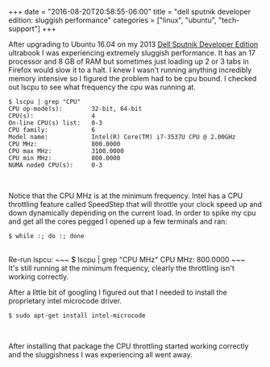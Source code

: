 +++
date = "2016-08-20T20:58:55-06:00"
title = "dell sputnik developer edition: sluggish performance"
categories = ["linux", "ubuntu", "tech-support"]
+++

After upgrading to Ubuntu 16.04 on my 2013 [Dell Sputnik Developer Edition](https://www.dell.com/developers) ultrabook I was experiencing extremely sluggish performance.  It has an 17 processor and 8 GB of RAM but sometimes just loading up 2 or 3 tabs in Firefox would slow it to a halt.  I knew I wasn't running anything incredibly memory intensive so I figured the problem had to be cpu bound.
I checked out lscpu to see what frequency the cpu was running at.
~~~
$ lscpu | grep "CPU"
CPU op-mode(s):        32-bit, 64-bit
CPU(s):                4
On-line CPU(s) list:   0-3
CPU family:            6
Model name:            Intel(R) Core(TM) i7-3537U CPU @ 2.00GHz
CPU MHz:               800.0000
CPU max MHz:           3100.0000
CPU min MHz:           800.0000
NUMA node0 CPU(s):     0-3
~~~
<br />

Notice that the CPU MHz is at the minimum frequency.  Intel has a CPU throttling feature called SpeedStep that will throttle your clock speed up and down dynamically depending on the current load.  In order to spike my cpu and get all the cores pegged I opened up a few terminals and ran:
~~~
$ while :; do :; done                                              
~~~
<br />
Re-run lspcu:
~~~
$ lscpu | grep "CPU MHz"
CPU MHz:               800.0000
~~~
<br />
It's still running at the minimum frequency, clearly the throttling isn't working correctly.

After a little bit of googling I figured out that I needed to install the proprietary intel microcode driver.
~~~
$ sudo apt-get install intel-microcode
~~~
<br />

After installing that package the CPU throttling started working correctly and the sluggishness I was experiencing all went away.
<!--more-->
